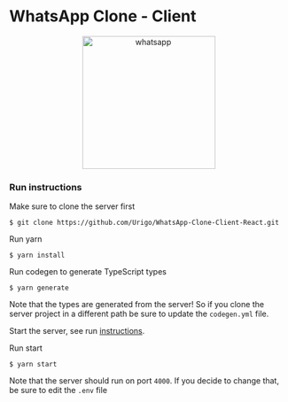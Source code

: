 # WhatsApp Clone - Client

<a href="https://medium.com/the-guild/react-graphql-typescript-postgresql-whatsapp-de1840c27d21"><p align="center"><img src="https://cdn-images-1.medium.com/max/1040/1*fFUJd7moWtjvMZ5dE-A80g.gif" alt="whatsapp" width="240"></p></a>

### Run instructions

Make sure to clone the server first

    $ git clone https://github.com/Urigo/WhatsApp-Clone-Client-React.git

Run yarn

    $ yarn install

Run codegen to generate TypeScript types

    $ yarn generate

Note that the types are generated from the server! So if you clone the server project in a different path be sure to update the `codegen.yml` file.

Start the server, see run [instructions](https://github.com/Urigo/WhatsApp-Clone-server/blob/master/README.md).

Run start

    $ yarn start

Note that the server should run on port `4000`. If you decide to change that, be sure to edit the `.env` file
